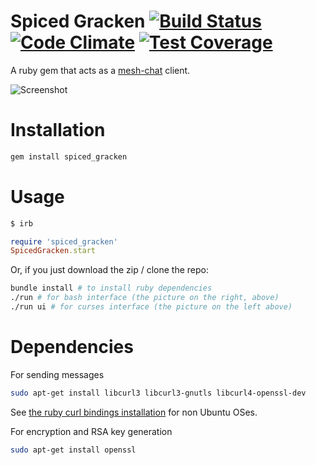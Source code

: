 # Spiced Gracken [![Build Status](https://travis-ci.org/NullVoxPopuli/spiced_gracken.svg)](https://travis-ci.org/NullVoxPopuli/spiced_gracken) [![Code Climate](https://codeclimate.com/github/NullVoxPopuli/spiced_gracken/badges/gpa.svg)](https://codeclimate.com/github/NullVoxPopuli/spiced_gracken) [![Test Coverage](https://codeclimate.com/github/NullVoxPopuli/spiced_gracken/badges/coverage.svg)](https://codeclimate.com/github/NullVoxPopuli/spiced_gracken/coverage)
A ruby gem that acts as a [mesh-chat](https://github.com/neuravion/mesh-chat) client.

![Screenshot](http://i.imgur.com/Y88P4mw.png)
# Installation

```bash
gem install spiced_gracken
```

# Usage

```bash
$ irb
```
```ruby
require 'spiced_gracken'
SpicedGracken.start
```

Or, if you just download the zip / clone the repo:

```bash
bundle install # to install ruby dependencies
./run # for bash interface (the picture on the right, above)
./run ui # for curses interface (the picture on the left above)
```

# Dependencies

For sending messages
```bash
sudo apt-get install libcurl3 libcurl3-gnutls libcurl4-openssl-dev
```
See [the ruby curl bindings installation](https://github.com/taf2/curb#installation) for non Ubuntu OSes.

For encryption and RSA key generation
```bash
sudo apt-get install openssl
```
